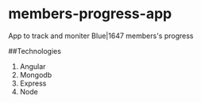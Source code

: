 # members-progress-app
App to track and moniter Blue|1647 members's progress

##Technologies 
1. Angular
2. Mongodb
3. Express
4. Node
